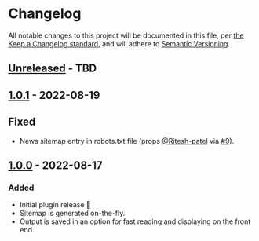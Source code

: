 # Changelog

All notable changes to this project will be documented in this file, per [the Keep a Changelog standard](http://keepachangelog.com/), and will adhere to [Semantic Versioning](http://semver.org/).

## [Unreleased] - TBD

## [1.0.1] - 2022-08-19
## Fixed
- News sitemap entry in robots.txt file (props [@Ritesh-patel](https://github.com/Ritesh-patel) via [#9](https://github.com/10up/simple-google-news-sitemap/pull/9)).

## [1.0.0] - 2022-08-17
### Added
- Initial plugin release 🎉
- Sitemap is generated on-the-fly.
- Output is saved in an option for fast reading and displaying on the front end.

[Unreleased]: https://github.com/10up/simple-google-news-sitemap/compare/trunk...develop
[1.0.1]: https://github.com/10up/simple-google-news-sitemap/compare/1.0.0..1.0.1
[1.0.0]: https://github.com/10up/simple-google-news-sitemap/releases/tag/1.0.0